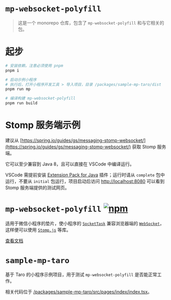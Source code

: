 # `mp-websocket-polyfill`

> 这是一个 monorepo 仓库，包含了 `mp-websocket-polyfill` 和与它相关的包。

# 起步

```bash
# 安装依赖。注意必须使用 pnpm
pnpm i

# 启动示例小程序
# 执行后，打开小程序开发工具 > 导入项目，目录 /packages/sample-mp-taro/dist
pnpm run mp

# 编译构建 mp-websocket-polyfill
pnpm run build
```

# Stomp 服务端示例

建议从 [https://spring.io/guides/gs/messaging-stomp-websocket/](https://spring.io/guides/gs/messaging-stomp-websocket/) 获取 Stomp 服务端。

它可以至少兼容到 Java 8，且可以直接在 VSCode 中编译运行。

VSCode 需提前安装 [Extension Pack for Java](https://marketplace.visualstudio.com/items?itemName=vscjava.vscode-java-pack) 插件；运行时请从 `complete` 包中运行，不要从 `initial` 包运行，项目启动后访问 [http://localhost:8080](http://localhost:8080) 可以看到 Stomp 服务端提供的测试网页。

# `mp-websocket-polyfill` [![npm](https://img.shields.io/npm/v/mp-websocket-polyfill)](https://www.npmjs.com/package/mp-websocket-polyfill)

适用于微信小程序的垫片，使小程序的 [`SocketTask`](https://developers.weixin.qq.com/miniprogram/dev/api/network/websocket/wx.connectSocket.html) 兼容浏览器端的 [`WebSocket`](https://developer.mozilla.org/zh-CN/docs/Web/API/WebSocket)，这样便可以使用 [`Stomp.js`](https://github.com/stomp-js/stompjs) 等库。

[查看文档](./packages/mp-websocket-polyfill/README.md)

# `sample-mp-taro`

基于 Taro 的小程序示例项目，用于测试 `mp-websocket-polyfill` 是否能正常工作。

相关代码位于 [/packages/sample-mp-taro/src/pages/index/index.tsx](./packages/sample-mp-taro/src/pages/index/index.tsx)。
